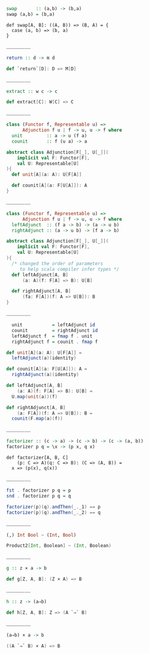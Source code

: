 ```Haskell
swap       :: (a,b) -> (b,a)
swap (a,b) = (b,a)
```
```tut:silent
def swap[A, B]: ((A, B)) => (B, A) = {
  case (a, b) => (b, a)
}
```
................
```Haskell
return :: d -> m d
```
```scala
def `return`[D]: D => M[D]
```
................
```Haskell
extract :: w c -> c
```
```scala
def extract[C]: W[C] => C
```
................
```Haskell
class (Functor f, Representable u) =>
      Adjunction f u | f -> u, u -> f where
  unit         :: a -> u (f a)
  counit       :: f (u a) -> a
```
```scala
abstract class Adjunction[F[_], U[_]](
    implicit val F: Functor[F],
    val U: Representable[U]
){
  def unit[A](a: A): U[F[A]]

  def counit[A](a: F[U[A]]): A
}
```
................
```Haskell
class (Functor f, Representable u) =>
      Adjunction f u | f -> u, u -> f where
  leftAdjunct  :: (f a -> b) -> (a -> u b)
  rightAdjunct :: (a -> u b) -> (f a -> b)
```
```scala
abstract class Adjunction[F[_], U[_]](
    implicit val F: Functor[F],
    val U: Representable[U]
){
  /* changed the order of parameters
     to help scala compiler infer types */
  def leftAdjunct[A, B]
      (a: A)(f: F[A] => B): U[B]

  def rightAdjunct[A, B]
      (fa: F[A])(f: A => U[B]): B
}
```
................
```Haskell
  unit           = leftAdjunct id
  counit         = rightAdjunct id
  leftAdjunct f  = fmap f . unit
  rightAdjunct f = counit . fmap f
```
```scala
def unit[A](a: A): U[F[A]] =
  leftAdjunct(a)(identity)

def counit[A](a: F[U[A]]): A =
  rightAdjunct(a)(identity)

def leftAdjunct[A, B]
    (a: A)(f: F[A] => B): U[B] =
  U.map(unit(a))(f)

def rightAdjunct[A, B]
    (a: F[A])(f: A => U[B]): B =
  counit(F.map(a)(f))
```
................
```Haskell
factorizer :: (c -> a) -> (c -> b) -> (c -> (a, b))
factorizer p q = \x -> (p x, q x)
```
```tut:silent
def factorizer[A, B, C]
    (p: C => A)(q: C => B): (C => (A, B)) =
  x => (p(x), q(x))
```
................
```Haskell
fst . factorizer p q = p
snd . factorizer p q = q
```
```scala
factorizer(p)(q).andThen(_._1) == p
factorizer(p)(q).andThen(_._2) == q
```
................
```Haskell
(,) Int Bool ~ (Int, Bool)
```
```scala
Product2[Int, Boolean] ~ (Int, Boolean)
```
................
```Haskell
g :: z × a -> b
```
```scala
def g[Z, A, B]: (Z × A) => B
```
................
```Haskell
h :: z -> (a⇒b)
```
```scala
def h[Z, A, B]: Z => (A `⇒` B)
```
................
```Haskell
(a⇒b) × a -> b
```
```scala
((A `⇒` B) × A) => B
```
